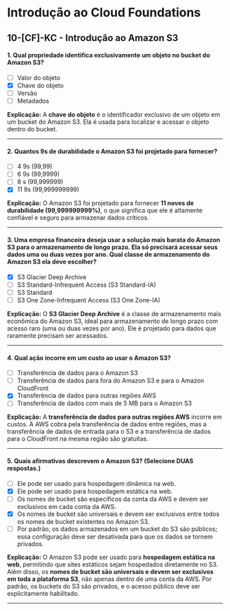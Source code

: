 # Introdução ao Cloud Foundations

## 10-[CF]-KC - Introdução ao Amazon S3

#### 1. Qual propriedade identifica exclusivamente um objeto no bucket do Amazon S3?
- [ ] Valor do objeto
- [x] Chave do objeto
- [ ] Versão
- [ ] Metadados

**Explicação:** A **chave do objeto** é o identificador exclusivo de um objeto em um bucket do Amazon S3. Ela é usada para localizar e acessar o objeto dentro do bucket.

***

#### 2. Quantos 9s de durabilidade o Amazon S3 foi projetado para fornecer?
- [ ] 4 9s (99,99)
- [ ] 6 9s (99,9999)
- [ ] 8 s (99,999999)
- [x] 11 9s (99,999999999)

**Explicação:** O Amazon S3 foi projetado para fornecer **11 noves de durabilidade (99,999999999%)**, o que significa que ele é altamente confiável e seguro para armazenar dados críticos.

***

#### 3. Uma empresa financeira deseja usar a solução mais barata do Amazon S3 para o armazenamento de longo prazo. Ela só precisará acessar seus dados uma ou duas vezes por ano. Qual classe de armazenamento do Amazon S3 ela deve escolher?
- [x] S3 Glacier Deep Archive
- [ ] S3 Standard-Infrequent Access (S3 Standard-IA)
- [ ] S3 Standard
- [ ] S3 One Zone-Infrequent Access (S3 One Zone-IA)

**Explicação:** O **S3 Glacier Deep Archive** é a classe de armazenamento mais econômica do Amazon S3, ideal para armazenamento de longo prazo com acesso raro (uma ou duas vezes por ano). Ele é projetado para dados que raramente precisam ser acessados.

***

#### 4. Qual ação incorre em um custo ao usar o Amazon S3?
- [ ] Transferência de dados para o Amazon S3
- [ ] Transferência de dados para fora do Amazon S3 e para o Amazon CloudFront
- [x] Transferência de dados para outras regiões AWS
- [ ] Transferência de dados com mais de 5 MB para o Amazon S3

**Explicação:** A **transferência de dados para outras regiões AWS** incorre em custos. A AWS cobra pela transferência de dados entre regiões, mas a transferência de dados de entrada para o S3 e a transferência de dados para o CloudFront na mesma região são gratuitas.

***

#### 5. Quais afirmativas descrevem o Amazon S3? (Selecione DUAS respostas.)
- [ ] Ele pode ser usado para hospedagem dinâmica na web.
- [x] Ele pode ser usado para hospedagem estática na web.
- [ ] Os nomes de bucket são específicos da conta da AWS e devem ser exclusivos em cada conta da AWS.
- [x] Os nomes de bucket são universais e devem ser exclusivos entre todos os nomes de bucket existentes no Amazon S3.
- [ ] Por padrão, os dados armazenados em um bucket do S3 são públicos; essa configuração deve ser desativada para que os dados se tornem privados.

**Explicação:** O Amazon S3 pode ser usado para **hospedagem estática na web**, permitindo que sites estáticos sejam hospedados diretamente no S3. Além disso, os **nomes de bucket são universais e devem ser exclusivos em toda a plataforma S3**, não apenas dentro de uma conta da AWS. Por padrão, os buckets do S3 são privados, e o acesso público deve ser explicitamente habilitado.

***